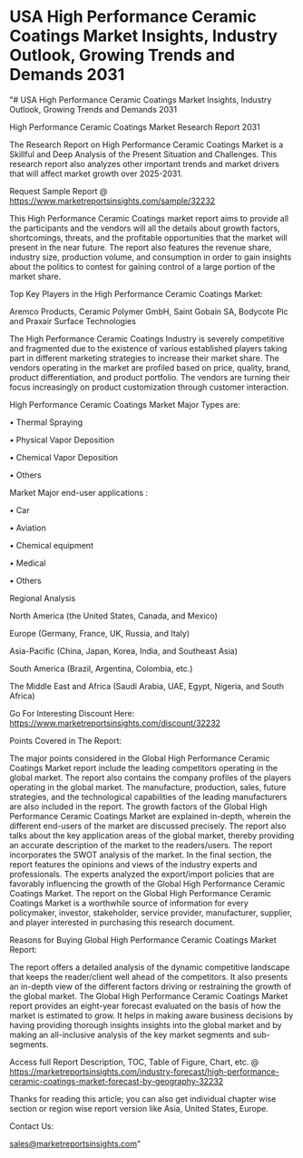 # USA High Performance Ceramic Coatings Market Insights, Industry Outlook, Growing Trends and Demands 2031
"# USA High Performance Ceramic Coatings Market Insights, Industry Outlook, Growing Trends and Demands 2031

High Performance Ceramic Coatings Market Research Report 2031

The Research Report on High Performance Ceramic Coatings Market is a Skillful and Deep Analysis of the Present Situation and Challenges. This research report also analyzes other important trends and market drivers that will affect market growth over 2025-2031.

Request Sample Report @ https://www.marketreportsinsights.com/sample/32232

This High Performance Ceramic Coatings market report aims to provide all the participants and the vendors will all the details about growth factors, shortcomings, threats, and the profitable opportunities that the market will present in the near future. The report also features the revenue share, industry size, production volume, and consumption in order to gain insights about the politics to contest for gaining control of a large portion of the market share.

Top Key Players in the High Performance Ceramic Coatings Market:

Aremco Products, Ceramic Polymer GmbH, Saint Gobain SA, Bodycote Plc and Praxair Surface Technologies

The High Performance Ceramic Coatings Industry is severely competitive and fragmented due to the existence of various established players taking part in different marketing strategies to increase their market share. The vendors operating in the market are profiled based on price, quality, brand, product differentiation, and product portfolio. The vendors are turning their focus increasingly on product customization through customer interaction.

High Performance Ceramic Coatings Market Major Types are:

• Thermal Spraying

• Physical Vapor Deposition

• Chemical Vapor Deposition

• Others

Market Major end-user applications :

• Car

• Aviation

• Chemical equipment

• Medical

• Others

Regional Analysis

North America (the United States, Canada, and Mexico)

Europe (Germany, France, UK, Russia, and Italy)

Asia-Pacific (China, Japan, Korea, India, and Southeast Asia)

South America (Brazil, Argentina, Colombia, etc.)

The Middle East and Africa (Saudi Arabia, UAE, Egypt, Nigeria, and South Africa)

Go For Interesting Discount Here: https://www.marketreportsinsights.com/discount/32232

Points Covered in The Report:

The major points considered in the Global High Performance Ceramic Coatings Market report include the leading competitors operating in the global market.
The report also contains the company profiles of the players operating in the global market.
The manufacture, production, sales, future strategies, and the technological capabilities of the leading manufacturers are also included in the report.
The growth factors of the Global High Performance Ceramic Coatings Market are explained in-depth, wherein the different end-users of the market are discussed precisely.
The report also talks about the key application areas of the global market, thereby providing an accurate description of the market to the readers/users.
The report incorporates the SWOT analysis of the market. In the final section, the report features the opinions and views of the industry experts and professionals. The experts analyzed the export/import policies that are favorably influencing the growth of the Global High Performance Ceramic Coatings Market.
The report on the Global High Performance Ceramic Coatings Market is a worthwhile source of information for every policymaker, investor, stakeholder, service provider, manufacturer, supplier, and player interested in purchasing this research document.

Reasons for Buying Global High Performance Ceramic Coatings Market Report:

The report offers a detailed analysis of the dynamic competitive landscape that keeps the reader/client well ahead of the competitors.
It also presents an in-depth view of the different factors driving or restraining the growth of the global market.
The Global High Performance Ceramic Coatings Market report provides an eight-year forecast evaluated on the basis of how the market is estimated to grow.
It helps in making aware business decisions by having providing thorough insights insights into the global market and by making an all-inclusive analysis of the key market segments and sub-segments.

Access full Report Description, TOC, Table of Figure, Chart, etc. @ https://marketreportsinsights.com/industry-forecast/high-performance-ceramic-coatings-market-forecast-by-geography-32232

Thanks for reading this article; you can also get individual chapter wise section or region wise report version like Asia, United States, Europe.

Contact Us:

sales@marketreportsinsights.com"
